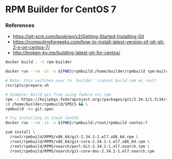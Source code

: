 # RPM Builder for CentOS 7

### References
* https://git-scm.com/book/en/v2/Getting-Started-Installing-Git
* https://computingforgeeks.com/how-to-install-latest-version-of-git-git-2-x-on-centos-7/
* http://broken-by.me/building-latest-git-for-centos/

```sh
docker build . -t rpm-builder

docker run --rm -it -v ${PWD}/rpmbuild:/home/builder/rpmbuild rpm-builder

# Note: this switches user to `builder` (cannot build rpm as root)
/scripts/prepare.sh

# Example: Build git from using fedora src.rpm
rpm -i https://kojipkgs.fedoraproject.org//packages/git/2.34.1/1.fc34/src/git-2.34.1-1.fc34.src.rpm && \
cd /home/builder/rpmbuild/SPECS && \
rpmbuild -ba git.spec
```

```sh
# Try installing in stock CentOS
docker run --rm -it -v ${PWD}/rpmbuild:/root/rpmbuild centos:7

yum install \
  /root/rpmbuild/RPMS/x86_64/git-2.34.1-1.el7.x86_64.rpm \
  /root/rpmbuild/RPMS/x86_64/git-core-2.34.1-1.el7.x86_64.rpm \
  /root/rpmbuild/RPMS/noarch/perl-Git-2.34.1-1.el7.noarch.rpm \
  /root/rpmbuild/RPMS/noarch/git-core-doc-2.34.1-1.el7.noarch.rpm
```
